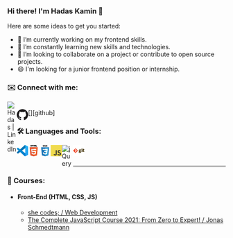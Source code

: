 ### Hi there! I'm Hadas Kamin 👋
Here are some ideas to get you started:

- 🔭 I’m currently working on my frontend skills.
- 🌱 I’m constantly learning new skills and technologies.
- 👯 I’m looking to collaborate on a project or contribute to open source projects.
- 😄 I'm looking for a junior frontend position or internship.


<!--  
<img src="https://github-readme-stats.vercel.app/api?username=Hadasss&&show_icons=true&title_color=ffffff&icon_color=bb2acf&text_color=daf7dc&bg_color=191919">
-->

### ✉️ Connect with me:

[<img align="left" alt="Hadas | LinkedIn" width="22px" src="https://cdn.jsdelivr.net/npm/simple-icons@v3/icons/linkedin.svg" />][linkedin]
<br />
[<img align="left" alt="GitHub" width="26px" src="https://raw.githubusercontent.com/github/explore/78df643247d429f6cc873026c0622819ad797942/topics/github/github.png" />][github]

### 🛠 Languages and Tools:

<img align="left" alt="Visual Studio Code" width="26px" src="https://raw.githubusercontent.com/github/explore/80688e429a7d4ef2fca1e82350fe8e3517d3494d/topics/visual-studio-code/visual-studio-code.png" />
<img align="left" alt="HTML5" width="26px" src="https://raw.githubusercontent.com/github/explore/80688e429a7d4ef2fca1e82350fe8e3517d3494d/topics/html/html.png" />
<img align="left" alt="CSS3" width="26px" src="https://raw.githubusercontent.com/github/explore/80688e429a7d4ef2fca1e82350fe8e3517d3494d/topics/css/css.png" />
<img align="left" alt="JavaScript" width="26px" src="https://raw.githubusercontent.com/github/explore/80688e429a7d4ef2fca1e82350fe8e3517d3494d/topics/javascript/javascript.png" />
<img align="left" alt="jQuery" width="26px" src="https://cdn.jsdelivr.net/npm/simple-icons@3.0.1/icons/jquery.svg" />
<img align="left" alt="Git" width="26px" src="https://raw.githubusercontent.com/github/explore/80688e429a7d4ef2fca1e82350fe8e3517d3494d/topics/git/git.png" />

<br />
<br />

---

### 📕 Courses:

<!-- COURSES-LIST:START -->
-   #### Front-End (HTML, CSS, JS)

    -   [she codes; / Web Development](https://she-codes.org/he/home-heb/)
    -   [The Complete JavaScript Course 2021: From Zero to Expert! / Jonas Schmedtmann](https://www.udemy.com/course/the-complete-javascript-course/)


<!-- COURSES-LIST:END -->

[linkedin]: http://www.linkedin.com/in/hadas-kamin-2103b264/
